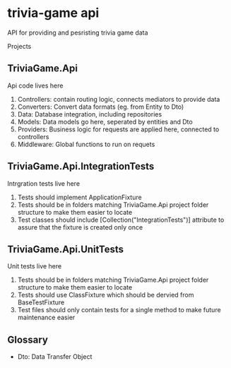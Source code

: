 # trivia-game api
API for providing and pesristing trivia game data

Projects
## TriviaGame.Api
Api code lives here
1) Controllers: contain routing logic, connects mediators to provide data
2) Converters: Convert data formats (eg. from Entity to Dto)
1) Data: Database integration, including repositories
1) Models: Data models go here, seperated by entities and Dto 
1) Providers: Business logic for requests are applied here, connected to controllers
1) Middleware: Global functions to run on requets

## TriviaGame.Api.IntegrationTests
Intrgration tests live here
1) Tests should implement ApplicationFixture
1) Tests should be in folders matching TriviaGame.Api project folder structure to make them easier to locate
1) Test classes should include [Collection("IntegrationTests")] attribute to assure that the fixture is created only once

## TriviaGame.Api.UnitTests
Unit tests live here
1) Tests should be in folders matching TriviaGame.Api project folder structure to make them easier to locate
1) Tests should use ClassFixture which should be dervied from BaseTestFixture
1) Test files should only contain tests for a single method to make future maintenance easier

## Glossary
- Dto: Data Transfer Object
